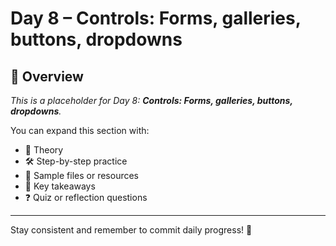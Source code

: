 # Day 8 – Controls: Forms, galleries, buttons, dropdowns

## 📘 Overview

_This is a placeholder for Day 8: **Controls: Forms, galleries, buttons, dropdowns**._

You can expand this section with:
- 🧠 Theory
- 🛠️ Step-by-step practice
- 📁 Sample files or resources
- 📌 Key takeaways
- ❓ Quiz or reflection questions

---

Stay consistent and remember to commit daily progress! 🚀
